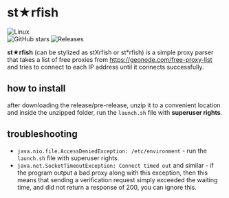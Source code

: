 # st★rfish
![Linux](https://img.shields.io/badge/Linux-FCC624?style=for-the-badge&logo=linux&logoColor=black)<br>
![GitHub stars](https://img.shields.io/github/stars/sparksh1ne/stXrfish.svg)
![Releases](https://img.shields.io/github/v/release/sparksh1ne/stXrfish?label=release)

**st★rfish** (can be stylized as stXrfish or st*rfish) is a simple proxy parser that takes a list of free proxies from https://geonode.com/free-proxy-list and tries to connect to each IP address until it connects successfully.

## how to install
after downloading the release/pre-release, unzip it to a convenient location and inside the unzipped folder, run the `launch.sh` file with **superuser rights**.

## troubleshooting
* `java.nio.file.AccessDeniedException: /etc/environment` - run the `launch.sh` file with superuser rights.
* `java.net.SocketTimeoutException: Connect timed out` and similar - if the program output a bad proxy along with this exception, then this means that sending a verification request simply exceeded the waiting time, and did not return a response of 200, you can ignore this.
